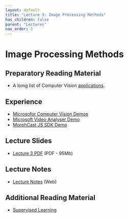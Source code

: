 ```yaml
---
layout: default
title: "Lecture 3: Image Processing Methods"
has_children: false
parent: "Lectures"
nav_order: 3
---
```


# Image Processing Methods

## Preparatory Reading Material

- A lomg list of Computer Vision [applications](https://viso.ai/applications/computer-vision-applications/). 

## Experience

- [Microsofor Computer Vision Demos](https://aidemos.microsoft.com/computer-vision)
- [Microsoft Video Analyser Demo](https://aidemos.microsoft.com/video-indexer/18ac02a461/faces)
- [MorphCast JS SDK Demo](https://demo.morphcast.com/sdk-features/index.html?video=https%3A%2F%2Fdemo.morphcast.com%2Fsdk-features%2FBreeze_Woodson.mp4) 

## Lecture Slides

- [Lecture 3 PDF](https://www.icloud.com/iclouddrive/076yyCXK4fPtr_CzAEekYg3TA#ML4D-L3-2425) (PDF - 95Mb)

## Lecture Notes

- [Lecture Notes](https://surfdrive.surf.nl/files/index.php/s/RyBCGg8LJ1HgXFG) (Web)

## Additional Reading Material

- [Supervised Learning](http://www.trustworthymachinelearning.com/trustworthymachinelearning-07.htm)
